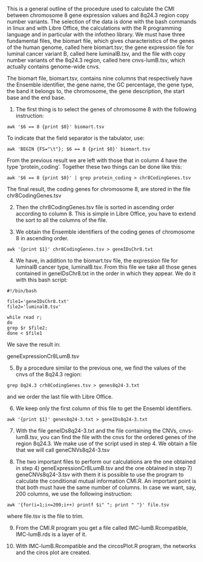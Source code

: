 This is a general outline of the procedure used to calculate the CMI between chromosome 8 gene expression values and 8q24.3 region copy number variants. The selection of the data is done with the bash commands in linux and with Libre Office, the calculations with the R programming language and in particular with the infotheo library. We must have three fundamental files, the biomart file, which gives characteristics of the genes of the human genome, called here biomart.tsv; the gene expression file for luminal cancer variant B, called here luminalB.tsv, and the file with copy number variants of the 8q24.3 region, called here cnvs-lumB.tsv, which actually contains genome-wide cnvs.

The biomart file, biomart.tsv, contains nine columns that respectively have the Ensemble identifier, the gene name, the GC percentage, the gene type, the band it belongs to, the chromosome, the gene description, the start base and the end base.

1) The first thing is to select the genes of chromosome 8 with the following instruction:
```
awk '$6 == 8 {print $0}' biomart.tsv
```
To indicate that the field separator is the tabulator, use:
```
awk 'BEGIN {FS="\t"}; $6 == 8 {print $0}' biomart.tsv
```
From the previous result we are left with those that in column 4 have the type 'protein_coding'. Together these two things can be done like this:
```
awk '$6 == 8 {print $0}' | grep protein_coding > chr8CodingGenes.tsv
```
The final result, the coding genes for chromosome 8, are stored in the file chr8CodingGenes.tsv

2) Then the chr8CodingGenes.tsv file is sorted in ascending order according to column 8. This is simple in Libre Office, you have to extend the sort to all the columns of the file.

3) We obtain the Ensemble identifiers of the coding genes of chromosome 8 in ascending order.
```
awk '{print $1}' chr8CodingGenes.tsv > geneIDsChr8.txt
```
4) We have, in addition to the biomart.tsv file, the expression file for luminalB cancer type, luminalB.tsv. From this file we take all those genes contained in geneIDsChr8.txt in the order in which they appear. We do it with this bash script:

```
#!/bin/bash

file1='geneIDsChr8.txt'
file2='luminalB.tsv'

while read r;
do
grep $r $file2;
done < $file1
```

We save the result in:

geneExpressionCr8LumB.tsv

5) By a procedure similar to the previous one, we find the values ​​of the cnvs of the 8q24.3 region:
```
grep 8q24.3 crh8CodingGenes.tsv > genes8q24-3.txt
```
and we order the last file with Libre Office.

6) We keep only the first column of this file to get the Ensembl identifiers.
```
awk '{print $1}' genes8q24-3.txt > geneIDs8q24-3.txt
```
7) With the file geneIDs8q24-3.txt and the file containing the CNVs, cnvs-lumB.tsv, you can find the file with the cnvs for the ordered genes of the region
8q24.3. We make use of the script used in step 4. We obtain a file that we will call geneCNVs8q24-3.tsv

8) The two important files to perform our calculations are the one obtained in step 4) geneExpressionCr8LumB.tsv and the one obtained in step 7) geneCNVs8q24-3.tsv
with them it is possible to use the program to calculate the conditional mutual information CMI.R. An important point is that both must have the same number of columns. In case we want, say, 200 columns, we use the following instruction:
```
awk '{for(i=1;i<=200;i++) printf $i" "; print " "}' file.tsv
```
where file.tsv is the file to trim.


9) From the CMI.R program you get a file called IMC-lumB.Rcompatible, IMC-lumB.rds is a layer of it.

10) With IMC-lumB.Rcompatible and the circosPlot.R program, the networks and the ciros plot are created.
